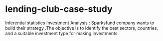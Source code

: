 # lending-club-case-study
Inferential statistics Investment Analysis : Sparksfund company wants to build their strategy .The objective is to identify the best sectors, countries, and a suitable investment type for making investments
